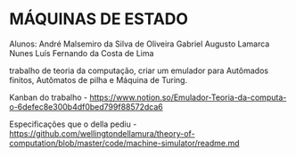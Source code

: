 # MÁQUINAS DE ESTADO
Alunos:
André Malsemiro da Silva de Oliveira
Gabriel Augusto Lamarca Nunes
Luís Fernando da Costa de Lima

 trabalho de teoria da computação, criar um emulador para Autômados finitos, Autômatos de pilha e Máquina de Turing.
 
 Kanban do trabalho -
 https://www.notion.so/Emulador-Teoria-da-computa-o-6defec8e300b4df0bed799f88572dca6
 
 Especificações que o della pediu -
 https://github.com/wellingtondellamura/theory-of-computation/blob/master/code/machine-simulator/readme.md
